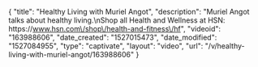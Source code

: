 {
    "title": "Healthy Living with Muriel Angot",
    "description": "Muriel Angot talks about healthy living.\nShop all Health and Wellness at HSN: https:\/\/www.hsn.com\/shop\/health-and-fitness\/hf",
    "videoid": "163988606",
    "date_created": "1527015473",
    "date_modified": "1527084955",
    "type": "captivate",
    "layout": "video",
    "url": "\/v\/healthy-living-with-muriel-angot\/163988606"
}